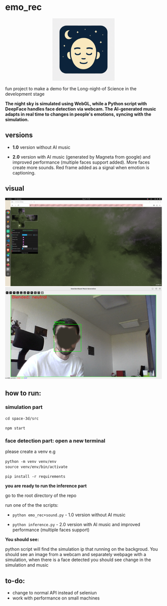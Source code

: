 # emo_rec


<p align="center">
  <!-- Place your logo image in the images/ folder and update the filename below -->
  <img src="images/logo.png" alt="emo_rec Logo" width="200"/>
</p>

fun project to make a demo for the Long-night-of Science 
in the development stage

**The night sky is simulated using WebGL, while a Python script with DeepFace handles face detection via webcam. The AI-generated music adapts in real time to changes in people's emotions, syncing with the simulation.**

## versions

- **1.0** version without AI music

- **2.0** version with AI music (generated by Magneta from google) and improved performance (multiple faces support added). More faces create more sounds. Red frame added as a signal when emotion is captioning.

## visual

![Demo Screenshot](images/1.png)
![Demo Screenshot](images/2.png)

## how to run:

### simulation part

`cd space-3d/src`

`npm start`

### face detection part: open a new terminal 


please create a venv e.g

`python -m venv venv/env`  
`source venv/env/bin/activate`

`pip install -r requirements`

**you are ready to run the inference part**

go to the root directory of the repo

run one of the the scripts:

- `python emo_rec+sound.py`  - 1.0 version without AI music

- `python inference.py`  - 2.0 version with AI music and improved performance (multiple faces support)

**You should see:**

python script will find the simulation ip that running on the backgroud. You should see an image from a webcam and separately webpage with a simulation, when there is a face detected you should see change in the simulation and music

## to-do:

- change to normal API instead of seleniun
- work with performance on small machines
